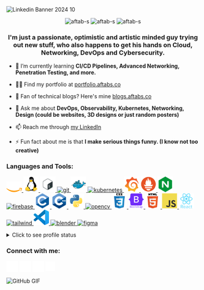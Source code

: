 ![Linkedin Banner 2024 10](https://github.com/user-attachments/assets/d5fe85c8-c589-4248-ac5a-248c71f001fa)


<p align="center">
    <img src="https://komarev.com/ghpvc/?username=aftab-s&label=Profile%20views&color=blueviolet&style=for-the-badge" alt="aftab-s" />
    <img src="https://img.shields.io/github/followers/aftab-s?logo=GitHub&style=for-the-badge" alt="aftab-s" />
    <img src="https://img.shields.io/github/stars/aftab-s?style=for-the-badge&logo=star&label=Stars&color=%23C900FF" alt="aftab-s" />
</p>

<h3 align="center">I'm just a passionate, optimistic and artistic minded guy trying out new stuff, who also happens to get his hands on Cloud, Networking, DevOps and Cybersecurity.</h3>

- 🌱 I’m currently learning **CI/CD Pipelines, Advanced Networking, Penetration Testing, and more.**

- 👨‍💻 Find my portfolio at <a href="https://portfolio.aftabs.co"> portfolio.aftabs.co </a>

- 📖 Fan of technical blogs? Here's mine <a href="https://blogs.aftabs.co"> blogs.aftabs.co </a>

- 💬 Ask me about **DevOps, Observability, Kubernetes, Networking, Design (could be websites, 3D designs or just random posters)**

- 📫 Reach me through <a href="https://www.linkedin.com/in/aftab-s/"> my LinkedIn </a>

- ⚡ Fun fact about me is that **I make serious things funny. (I know not too creative)**

<h3 align="left">Languages and Tools:</h3>
<p align="left"> <a href="https://aws.amazon.com" target="_blank" rel="noreferrer"> <img src="aws-logo.png" alt="aws" width="40" height="28"/> </a> <a href="https://www.linux.org/" target="_blank" rel="noreferrer"> <img src="https://raw.githubusercontent.com/devicons/devicon/master/icons/linux/linux-original.svg" alt="linux" width="40" height="40"/> </a> <a href="https://www.gnu.org/software/bash/" target="_blank" rel="noreferrer"> <img src="bash.png" alt="bash" width="40" height="40"/> </a> <a href="https://git-scm.com/" target="_blank" rel="noreferrer"> <img src="https://www.vectorlogo.zone/logos/git-scm/git-scm-icon.svg" alt="git" width="30" height="40"/> </a> <a href="https://www.docker.com/" target="_blank" rel="noreferrer"> <img src="https://github.com/devicons/devicon/blob/1119b9f84c0290e0f0b38982099a2bd027a48bf1/icons/docker/docker-original.svg" alt="docker" width="40" height="40"/> </a> <a href="https://kubernetes.io" target="_blank" rel="noreferrer"> <img src="https://www.vectorlogo.zone/logos/kubernetes/kubernetes-icon.svg" alt="kubernetes" width="40" height="40"/> </a> <a href="https://grafana.com" target="_blank" rel="noreferrer"> <img src="grafana-original.svg" alt="prometheus" width="40" height="40"/> </a> <a href="https://prometheus.io" target="_blank" rel="noreferrer"> <img src="prometheus-original.svg" alt="prometheus" width="40" height="40"/> </a> <a href="https://www.nginx.com" target="_blank" rel="noreferrer"> <img src="https://raw.githubusercontent.com/devicons/devicon/master/icons/nginx/nginx-original.svg" alt="nginx" width="40" height="40"/> </a>  <a href="https://firebase.google.com/" target="_blank" rel="noreferrer"> <img src="https://www.vectorlogo.zone/logos/firebase/firebase-icon.svg" alt="firebase" width="40" height="40"/> </a> <a href="https://www.cprogramming.com/" target="_blank" rel="noreferrer"> <img src="https://raw.githubusercontent.com/devicons/devicon/master/icons/c/c-original.svg" alt="c" width="40" height="40"/> </a> <a href="https://www.w3schools.com/cpp/" target="_blank" rel="noreferrer"> <img src="https://raw.githubusercontent.com/devicons/devicon/master/icons/cplusplus/cplusplus-original.svg" alt="cplusplus" width="40" height="40"/> </a> <a href="https://www.python.org" target="_blank" rel="noreferrer"> <img src="https://raw.githubusercontent.com/devicons/devicon/master/icons/python/python-original.svg" alt="python" width="40" height="40"/> </a> <a href="https://opencv.org/" target="_blank" rel="noreferrer"> <img src="https://www.vectorlogo.zone/logos/opencv/opencv-icon.svg" alt="opencv" width="40" height="40"/> </a> <a href="https://www.w3schools.com/css/" target="_blank" rel="noreferrer"> <img src="https://raw.githubusercontent.com/devicons/devicon/master/icons/css3/css3-original-wordmark.svg" alt="css3" width="40" height="40"/> </a> <a href="https://getbootstrap.com" target="_blank" rel="noreferrer"> <img src="https://raw.githubusercontent.com/devicons/devicon/master/icons/bootstrap/bootstrap-plain-wordmark.svg" alt="bootstrap" width="40" height="40"/> </a> <a href="https://www.w3.org/html/" target="_blank" rel="noreferrer"> <img src="https://raw.githubusercontent.com/devicons/devicon/master/icons/html5/html5-original-wordmark.svg" alt="html5" width="40" height="40"/> </a> <a href="https://developer.mozilla.org/en-US/docs/Web/JavaScript" target="_blank" rel="noreferrer"> <img src="https://raw.githubusercontent.com/devicons/devicon/master/icons/javascript/javascript-original.svg" alt="javascript" width="40" height="40"/> </a> <a href="https://reactjs.org/" target="_blank" rel="noreferrer"> <img src="https://raw.githubusercontent.com/devicons/devicon/master/icons/react/react-original-wordmark.svg" alt="react" width="40" height="40"/> </a> <a href="https://tailwindcss.com/" target="_blank" rel="noreferrer"> <img src="https://www.vectorlogo.zone/logos/tailwindcss/tailwindcss-icon.svg" alt="tailwind" width="40" height="40"/> </a> <a href="https://code.visualstudio.com/" target="_blank" rel="noreferrer"> <img src="https://github.com/devicons/devicon/blob/1119b9f84c0290e0f0b38982099a2bd027a48bf1/icons/vscode/vscode-original.svg" alt="vscode" width="40" height="40"/> </a> <a href="https://www.blender.org/" target="_blank" rel="noreferrer"> <img src="https://download.blender.org/branding/community/blender_community_badge_white.svg" alt="blender" width="40" height="40"/> </a> <a href="https://www.figma.com/" target="_blank" rel="noreferrer"> <img src="https://www.vectorlogo.zone/logos/figma/figma-icon.svg" alt="figma" width="30" height="40"/> </a> </p>



<details>
<summary>Click to see profile status</summary>
<div style="background-color: black; padding: 10px;">
  <table style="width: 100%;">
    <tr>
      <td align="left">
        <img src="https://github-readme-stats.vercel.app/api?username=aftab-s&show_icons=true&count_private=true&theme=radical&hide=stars" alt="aftab-s" />
      </td>
      <td align="right">
        <img src="https://github-readme-streak-stats.herokuapp.com/?user=aftab-s&theme=dark&count_private=true&theme=radical" alt="aftab-s"  hight="50px" />
      </td>
    </tr>
  </table>
</div>
</details>

<h3 align="left">Connect with me:</h3>
<p align="left">
<a href="https://twitter.com/aftab_mehrab" target="blank"><img align="center" src="twitterX.png" alt="aftab_mehrab" height="30" width="30" /></a> <a href="https://www.linkedin.com/in/aftab-s/" target="blank"><img align="center" src="linkedin.png" alt="https://www.linkedin.com/in/aftab-s/" height="30" width="30" /></a>
<a href="https://www.instagram.com/devon_clive__/" target="blank"><img align="center" src="instagram.png" alt="https://www.instagram.com/devon_clive__/" height="30" width="30" /></a>
<a href="https://hashnode.com/@aftabs" target="blank"><img align="center" src="hashnode-icon-svgrepo-com.svg" alt="https://hashnode.com/@aftabs" height="25" width="25" /></a>
</p>

![GitHub GIF](https://github.com/aftab-s/aftab-s/blob/bdd229b271652936e0a6fd884d0d231de3521723/Github%20GIF.gif)
